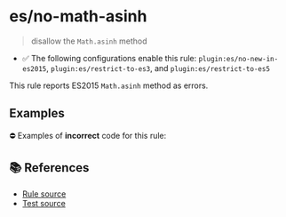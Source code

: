 # es/no-math-asinh
> disallow the `Math.asinh` method

- ✅ The following configurations enable this rule: `plugin:es/no-new-in-es2015`, `plugin:es/restrict-to-es3`, and `plugin:es/restrict-to-es5`

This rule reports ES2015 `Math.asinh` method as errors.

## Examples

⛔ Examples of **incorrect** code for this rule:

<eslint-playground type="bad" code="/*eslint es/no-math-asinh: error */
const n = Math.asinh(value)
" />

## 📚 References

- [Rule source](https://github.com/mysticatea/eslint-plugin-es/blob/v4.0.0/lib/rules/no-math-asinh.js)
- [Test source](https://github.com/mysticatea/eslint-plugin-es/blob/v4.0.0/tests/lib/rules/no-math-asinh.js)

